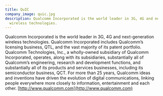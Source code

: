 ```yaml
---
title: QuIC
company_image: quic.jpg
description: Qualcomm Incorporated is the world leader in 3G, 4G and next-generation
  wireless technologies.
---
```


Qualcomm Incorporated is the world leader in 3G, 4G and next-generation wireless technologies. Qualcomm Incorporated includes Qualcomm’s licensing business, QTL, and the vast majority of its patent portfolio. Qualcomm Technologies, Inc., a wholly-owned subsidiary of Qualcomm Incorporated, operates, along with its subsidiaries, substantially all of Qualcomm’s engineering, research and development functions, and substantially all of its products and services businesses, including its semiconductor business, QCT. For more than 25 years, Qualcomm ideas and inventions have driven the evolution of digital communications, linking people everywhere more closely to information, entertainment and each other. [http://www.qualcomm.com](http://www.qualcomm.com)
